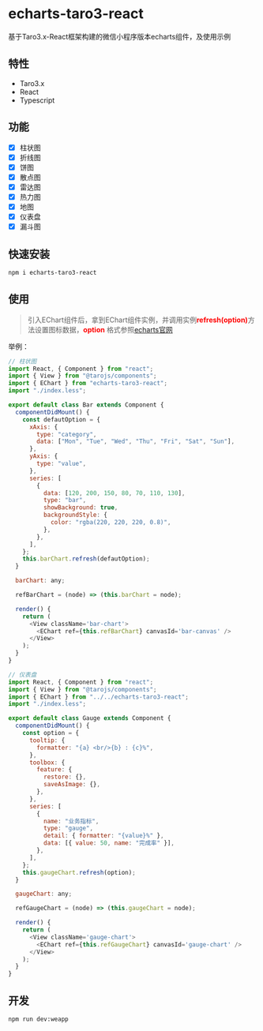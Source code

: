 # echarts-taro3-react

基于Taro3.x-React框架构建的微信小程序版本echarts组件，及使用示例

## 特性
+ Taro3.x
+ React
+ Typescript

## 功能
+ [x] 柱状图
+ [x] 折线图
+ [x] 饼图
+ [x] 散点图
+ [x] 雷达图
+ [x] 热力图
+ [x] 地图
+ [x] 仪表盘
+ [x] 漏斗图

## 快速安装
```bash
npm i echarts-taro3-react
```
## 使用

> 引入EChart组件后，拿到EChart组件实例，并调用实例<b style="color: red">refresh(option)</b>方法设置图标数据，<b style="color: red">option</b> 格式参照[echarts官网](https://echarts.apache.org/examples/zh/index.html)

举例：

```js
// 柱状图
import React, { Component } from "react";
import { View } from "@tarojs/components";
import { EChart } from "echarts-taro3-react";
import "./index.less";

export default class Bar extends Component {
  componentDidMount() {
    const defautOption = {
      xAxis: {
        type: "category",
        data: ["Mon", "Tue", "Wed", "Thu", "Fri", "Sat", "Sun"],
      },
      yAxis: {
        type: "value",
      },
      series: [
        {
          data: [120, 200, 150, 80, 70, 110, 130],
          type: "bar",
          showBackground: true,
          backgroundStyle: {
            color: "rgba(220, 220, 220, 0.8)",
          },
        },
      ],
    };
    this.barChart.refresh(defautOption);
  }

  barChart: any;

  refBarChart = (node) => (this.barChart = node);

  render() {
    return (
      <View className='bar-chart'>
        <EChart ref={this.refBarChart} canvasId='bar-canvas' />
      </View>
    );
  }
}
```

```js
// 仪表盘
import React, { Component } from "react";
import { View } from "@tarojs/components";
import { EChart } from "../../echarts-taro3-react";
import "./index.less";

export default class Gauge extends Component {
  componentDidMount() {
    const option = {
      tooltip: {
        formatter: "{a} <br/>{b} : {c}%",
      },
      toolbox: {
        feature: {
          restore: {},
          saveAsImage: {},
        },
      },
      series: [
        {
          name: "业务指标",
          type: "gauge",
          detail: { formatter: "{value}%" },
          data: [{ value: 50, name: "完成率" }],
        },
      ],
    };
    this.gaugeChart.refresh(option);
  }

  gaugeChart: any;

  refGaugeChart = (node) => (this.gaugeChart = node);

  render() {
    return (
      <View className='gauge-chart'>
        <EChart ref={this.refGaugeChart} canvasId='gauge-chart' />
      </View>
    );
  }
}
```

## 开发
```bash
npm run dev:weapp
```
